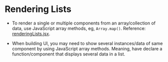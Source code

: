<h1>Rendering Lists</h1>

- To render a single or multiple components from an array/collection of data, use JavaScript array methods, eg, `Array.map()`. Reference: [renderingLists.jsx](renderingLists.jsx).

- When building UI, you may need to show several instances/data of same component by using JavaScript array methods. Meaning, have declare a function/component that displays several data in a list.
